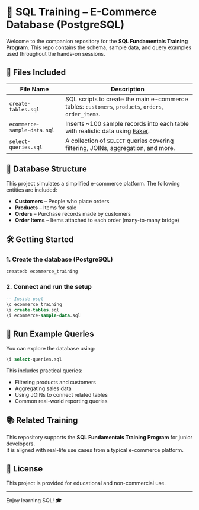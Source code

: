 # 🛒 SQL Training – E-Commerce Database (PostgreSQL)

Welcome to the companion repository for the **SQL Fundamentals Training Program**. This repo contains the schema, sample data, and query examples used throughout the hands-on sessions.

## 📁 Files Included

| File Name                  | Description |
|---------------------------|-------------|
| `create-tables.sql`       | SQL scripts to create the main e-commerce tables: `customers`, `products`, `orders`, `order_items`. |
| `ecommerce-sample-data.sql` | Inserts ~100 sample records into each table with realistic data using [Faker](https://faker.readthedocs.io/). |
| `select-queries.sql`      | A collection of `SELECT` queries covering filtering, JOINs, aggregation, and more. |

## 🧱 Database Structure

This project simulates a simplified e-commerce platform. The following entities are included:

- **Customers** – People who place orders
- **Products** – Items for sale
- **Orders** – Purchase records made by customers
- **Order Items** – Items attached to each order (many-to-many bridge)

## 🛠️ Getting Started

### 1. Create the database (PostgreSQL)

```bash
createdb ecommerce_training
```

### 2. Connect and run the setup

```sql
-- Inside psql
\c ecommerce_training
\i create-tables.sql
\i ecommerce-sample-data.sql
```

## 🧪 Run Example Queries

You can explore the database using:

```sql
\i select-queries.sql
```

This includes practical queries:
- Filtering products and customers
- Aggregating sales data
- Using JOINs to connect related tables
- Common real-world reporting queries

## 📚 Related Training

This repository supports the **SQL Fundamentals Training Program** for junior developers.  
It is aligned with real-life use cases from a typical e-commerce platform.

## 📝 License

This project is provided for educational and non-commercial use.

---

Enjoy learning SQL! 🎓